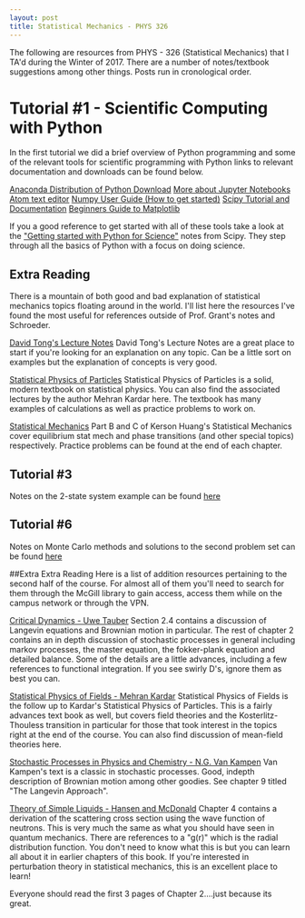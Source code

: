 ```yaml
---
layout: post
title: Statistical Mechanics - PHYS 326
---
```


The following are resources from PHYS - 326 (Statistical Mechanics) that I TA'd during the Winter of 2017. There are a number of notes/textbook suggestions among other things. Posts run in cronological order.

# Tutorial #1 - Scientific Computing with Python
In the first tutorial we did a brief overview of Python programming and some of the relevant tools for scientific programming with Python links to relevant documentation and downloads can be found below.

[Anaconda Distribution of Python Download](linkme!)
[More about Jupyter Notebooks](linkme!)
[Atom text editor](linkme!)
[Numpy User Guide (How to get started)](linkme!)
[Scipy Tutorial and Documentation](linkme!)
[Beginners Guide to Matplotlib](linkme!)

If you a good reference to get started with all of these tools take a look at the ["Getting started with Python for Science"](linkme!) notes from Scipy. They step through all the basics of Python with a focus on doing science.

## Extra Reading
There is a mountain of both good and bad explanation of statistical mechanics topics floating around in the world. I'll list here the resources I've found the most useful for references outside of Prof. Grant's notes and Schroeder.

[David Tong's Lecture Notes](linkme!)
David Tong's Lecture Notes are a great place to start if you're looking for an explanation on any topic. Can be a little sort on examples but the explanation of concepts is very good.

[Statistical Physics of Particles](linkme!)
Statistical Physics of Particles is a solid, modern textbook on statistical physics. You can also find the associated lectures by the author Mehran Kardar here. The textbook has many examples of calculations as well as practice problems to work on.

[Statistical Mechanics](linkme!)
Part B and C of Kerson Huang's Statistical Mechanics cover equilibrium stat mech and phase transitions (and other special topics) respectively. Practice problems can be found at the end of each chapter.

## Tutorial #3
Notes on the 2-state system example can be found [here](linkme!)

## Tutorial #6
Notes on Monte Carlo methods and solutions to the second problem set can be found [here](linkme!)

##Extra Extra Reading
Here is a list of addition resources pertaining to the second half of the course. For almost all of them you'll need to search for them through the McGill library to gain access, access them while on the campus network or through the VPN.

[Critical Dynamics - Uwe Tauber](linkme)
Section 2.4 contains a discussion of Langevin equations and Brownian motion in particular. The rest of chapter 2 contains an in depth discussion of stochastic processes in general including markov processes, the master equation, the fokker-plank equation and detailed balance. Some of the details are a little advances, including a few references to functional integration. If you see swirly D's, ignore them as best you can.

[Statistical Physics of Fields - Mehran Kardar](linkme!)
Statistical Physics of Fields is the follow up to Kardar's Statistical Physics of Particles. This is a fairly advances text book as well, but covers field theories and the Kosterlitz-Thouless transition in particular for those that took interest in the topics right at the end of the course. You can also find discussion of mean-field theories here.

[Stochastic Processes in Physics and Chemistry - N.G. Van Kampen](linkme!)
Van Kampen's text is a classic in stochastic processes. Good, indepth description of Brownian motion among other goodies. See chapter 9 titled "The Langevin Approach".

[Theory of Simple Liquids - Hansen and McDonald](linkme)
Chapter 4 contains a derivation of the scattering cross section using the wave function of neutrons. This is very much the same as what you should have seen in quantum mechanics. There are references to a "g(r)" which is the radial distribution function. You don't need to know what this is but you can learn all about it in earlier chapters of this book. If you're interested in perturbation theory in statistical mechanics, this is an excellent place to learn!

Everyone should read the first 3 pages of Chapter 2....just because its great.

